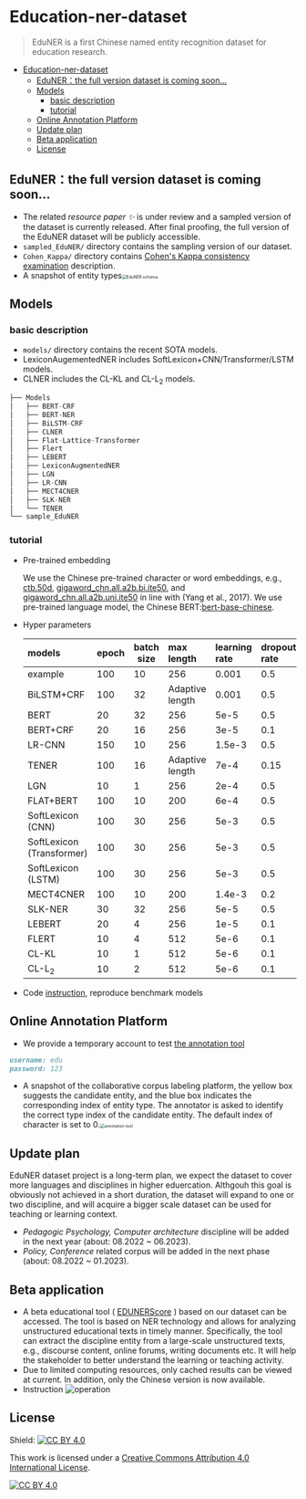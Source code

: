 

# Education-ner-dataset

> EduNER is a first Chinese named entity recognition dataset for education research.

- [Education-ner-dataset](#education-ner-dataset)
  - [EduNER：the full version dataset is coming soon...](#edunerthe-full-version-dataset-is-coming-soon)
  - [Models](#models)
    - [basic description](#basic-description)
    - [tutorial](#tutorial)
  - [Online Annotation Platform](#online-annotation-platform)
  - [Update plan](#update-plan)
  - [Beta application](#beta-application)
  - [License](#license)


## EduNER：the full version dataset is coming soon...

- The related <em>resource paper ✨</em> is under review and a sampled version of the dataset is currently released. After final proofing, the full version of the EduNER dataset will be publicly accessible.
- `sampled_EduNER/` directory contains the sampling version of our dataset.
- `Cohen_Kappa/` directory contains [Cohen's Kappa consistency examination](https://github.com/xuli19/EduNER/tree/main/Cohen_Kappa) description.
- A snapshot of entity types<img src="https://github.com/xuli19/EduNER/blob/main/img/EDUNER_schema.png" alt="EduNER schema" style="zoom:50%;" />

## Models
### basic description

- `models/` directory contains the recent SOTA models.
- LexiconAugementedNER includes SoftLexicon+CNN/Transformer/LSTM models.
- CLNER includes the CL-KL and CL-L<sub>2</sub> models.

```python
├── Models
│   ├── BERT-CRF
│   ├── BERT-NER
│   ├── BiLSTM-CRF
│   ├── CLNER
│   ├── Flat-Lattice-Transformer
│   ├── Flert
│   ├── LEBERT
│   ├── LexiconAugmentedNER
│   ├── LGN
│   ├── LR-CNN
│   ├── MECT4CNER
│   ├── SLK-NER
│   └── TENER
└── sample_EduNER
```

### tutorial

- Pre-trained embedding

   We use the Chinese pre-trained character or word embeddings, e.g., [ctb.50d](), [gigaword\_chn.all.a2b.bi.ite50](), and [gigaword\_chn.all.a2b.uni.ite50]() in line with (Yang et al., 2017). We use pre-trained language model, the Chinese BERT:[bert-base-chinese](https://huggingface.co/bert-base-chinese).

- Hyper parameters

  | models                    | epoch | batch size | max length      | learning rate | dropout rate |
  | :------------------------ | :---- | ---------- | :-------------- | :------------ | :----------- |
  | example                   | 100   | 10         | 256             | 0.001         | 0.5          |
  | BiLSTM+CRF                | 100   | 32         | Adaptive length | 0.001         | 0.5          |
  | BERT                      | 20    | 32         | 256             | 5e-5          | 0.5          |
  | BERT+CRF                  | 20    | 16         | 256             | 3e-5          | 0.1          |
  | LR-CNN                    | 150   | 10         | 256             | 1.5e-3        | 0.5          |
  | TENER                     | 100   | 16         | Adaptive length | 7e-4          | 0.15         |
  | LGN                       | 10    | 1          | 256             | 2e-4          | 0.5          |
  | FLAT+BERT                 | 100   | 10         | 200             | 6e-4          | 0.5          |
  | SoftLexicon (CNN)         | 100   | 30         | 256             | 5e-3          | 0.5          |
  | SoftLexicon (Transformer) | 100   | 30         | 256             | 5e-3          | 0.5          |
  | SoftLexicon (LSTM)        | 100   | 30         | 256             | 5e-3          | 0.5          |
  | MECT4CNER                 | 100   | 10         | 200             | 1.4e-3        | 0.2          |
  | SLK-NER                   | 30    | 32         | 256             | 5e-5          | 0.5          |
  | LEBERT                    | 20    | 4          | 256             | 1e-5          | 0.1          |
  | FLERT                     | 10    | 4          | 512             | 5e-6          | 0.1          |
  | CL-KL                     | 10    | 1          | 512             | 5e-6          | 0.1          |
  | CL-L<sub>2</sub>          | 10    | 2          | 512             | 5e-6          | 0.1          |

- Code [instruction](https://github.com/xuli19/EduNER/tree/main/models), reproduce benchmark models

## Online Annotation Platform

- We provide a temporary account to test [the annotation tool](http://openaied.cn/)

```markdown
username: edu
password: 123
```

- A snapshot of the collaborative corpus labeling platform, the yellow box suggests the candidate entity, and the blue box indicates the corresponding index of entity type. The annotator is asked to identify the correct type index of the candidate entity. The default index of character is set to 0.<img src="https://github.com/xuli19/EduNER/blob/main/img/labeling_platform.jpg" alt="annotation tool" style="zoom:50%;" />

## Update plan

EduNER dataset project is a long-term plan, we expect the dataset to cover more languages and disciplines in higher eduercation. Althgouh this goal is obviously not achieved in a short duration, the dataset will expand to one or two discipline, and will acquire a bigger scale dataset can be used for teaching or learning context. 

- *Pedagogic Psychology, Computer architecture* discipline will be added in the next year (about: 08.2022 ~ 06.2023).
- *Policy, Conference* related corpus will be added in the next phase (about: 08.2022 ~ 01.2023).

## Beta application 

- A beta educational tool ( [EDUNERScore](http://openaied.cn/ents) ) based on our dataset can be accessed. The tool is based on NER technology and allows for analyzing unstructured educational texts in timely manner. Specifically, the tool can extract the discipline entity from a large-scale unstructured texts, e.g., discourse content, online forums, writing documents etc. It will help the stakeholder to better understand the learning or teaching activity. 
- Due to limited computing resources, only cached results can be viewed at current. In addition, only the Chinese version is now available.
- Instruction ![operation](https://github.com/xuli19/EduNER/blob/main/img/sample.gif)

## License

Shield: [![CC BY 4.0][cc-by-shield]][cc-by]

This work is licensed under a
[Creative Commons Attribution 4.0 International License][cc-by].

[![CC BY 4.0][cc-by-image]][cc-by]

[cc-by]: http://creativecommons.org/licenses/by/4.0/
[cc-by-image]: https://i.creativecommons.org/l/by/4.0/88x31.png
[cc-by-shield]: https://img.shields.io/badge/License-CC%20BY%204.0-lightgrey.svg

